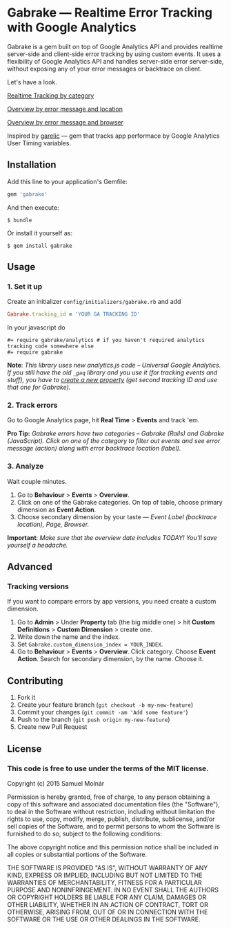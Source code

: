 # Gabrake &mdash; Realtime Error Tracking with Google Analytics

Gabrake is a gem built on top of Google Analytics API and provides realtime server-side and client-side error tracking by using custom events. It uses a flexibility of Google Analytics API and handles server-side error server-side, without exposing any of your error messages or backtrace on client.

Let's have a look.

[Realtime Tracking by category](https://www.dropbox.com/s/k0bhpd1f90hhe6e/gabrake-realtime.png?dl=0)

[Overview by error message and location](https://www.dropbox.com/s/hrmyy9cgo1jkclw/gabrake-overview.png?dl=0)

[Overview by error message and browser](https://www.dropbox.com/s/q736nd92vzz5r4a/gabrake-overview-by-browser.png?dl=0)

Inspired by [garelic](https://github.com/jsuchal/garelic) &mdash; gem that tracks app performace by Google Analytics User Timing variables.

## Installation

Add this line to your application's Gemfile:

```ruby
gem 'gabrake'
```

And then execute:

    $ bundle

Or install it yourself as:

    $ gem install gabrake

## Usage

### 1. Set it up

Create an initializer `config/initializers/gabrake.rb` and add

```ruby
Gabrake.tracking_id = 'YOUR GA TRACKING ID'
```

In your javascript do

```coffeecript
#= require gabrake/analytics # if you haven't required analytics tracking code somewhere else
#= require gabrake
```

**Note**: *This library uses new analytics.js code &ndash; Universal Google Analytics. If you still have the old `_gaq` library and you use it (for tracking events and stuff), you have to [create a new property](http://stackoverflow.com/a/20690546/1691413) (get second tracking ID and use that one for Gabrake).*

### 2. Track errors

Go to Google Analytics page, hit **Real Time** > **Events** and track 'em.

**Pro Tip:** *Gabrake errors have two categories &ndash; Gabrake (Rails) and Gabrake (JavaScript). Click on one of the category to filter out events and see error message (action) along with error backtrace location (label).*

### 3. Analyze

Wait couple minutes.

1. Go to **Behaviour** > **Events** > **Overview**. 
2. Click on one of the Gabrake categories. On top of table, choose primary dimension as **Event Action**. 
3. Choose secondary dimension by your taste &mdash; *Event Label (backtrace location), Page, Browser.*

**Important**: *Make sure that the overview date includes TODAY! You'll save yourself a headache.*

## Advanced

### Tracking versions

If you want to compare errors by app versions, you need create a custom dimension. 

1. Go to **Admin** > Under **Property** tab (the big middle one) > hit **Custom Definitions** > **Custom Dimension** > create one.
2. Write down the name and the index. 
3. Set `Gabrake.custom_dimension_index = YOUR_INDEX`.
3. Go to **Behaviour** > **Events** > **Overview**. Click category. Choose **Event Action**. Search for secondary dimension, by the name. Choose it.


## Contributing

1. Fork it
2. Create your feature branch (`git checkout -b my-new-feature`)
3. Commit your changes (`git commit -am 'Add some feature'`)
4. Push to the branch (`git push origin my-new-feature`)
5. Create new Pull Request

## License

### This code is free to use under the terms of the MIT license.

Copyright (c) 2015 Samuel Molnár

Permission is hereby granted, free of charge, to any person obtaining a copy of this software and associated documentation files (the "Software"), to deal in the Software without restriction, including without limitation the rights to use, copy, modify, merge, publish, distribute, sublicense, and/or sell copies of the Software, and to permit persons to whom the Software is furnished to do so, subject to the following conditions:

The above copyright notice and this permission notice shall be included in all copies or substantial portions of the Software.

THE SOFTWARE IS PROVIDED "AS IS", WITHOUT WARRANTY OF ANY KIND, EXPRESS OR IMPLIED, INCLUDING BUT NOT LIMITED TO THE WARRANTIES OF MERCHANTABILITY, FITNESS FOR A PARTICULAR PURPOSE AND NONINFRINGEMENT. IN NO EVENT SHALL THE AUTHORS OR COPYRIGHT HOLDERS BE LIABLE FOR ANY CLAIM, DAMAGES OR OTHER LIABILITY, WHETHER IN AN ACTION OF CONTRACT, TORT OR OTHERWISE, ARISING FROM, OUT OF OR IN CONNECTION WITH THE SOFTWARE OR THE USE OR OTHER DEALINGS IN THE SOFTWARE.
